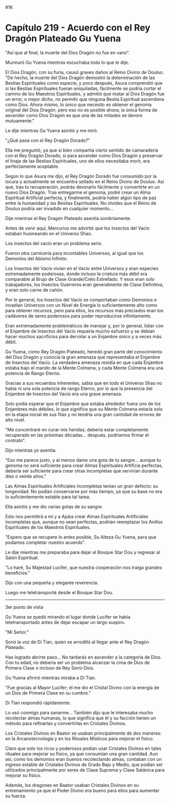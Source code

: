 
#1K 

# Capítulo 219 - Acuerdo con el Rey Dragón Plateado Gu Yuena


"Así que al final, la muerte del Dios Dragón no fue en vano".

Murmuró Gu Yuena mientras escuchaba todo lo que le dije.

El Dios Dragón, con su furia, causó graves daños al Reino Divino de Douluo. "De hecho, la muerte del Dios Dragón demostró la determinación de las Bestias Espirituales como especie, y poco después, Asura comprendió que si las Bestias Espirituales fueran aniquiladas, fácilmente se podría cortar el camino de los Maestros Espirituales, y admitió que matar al Dios Dragón fue un error, o mejor dicho, no permitir que ninguna Bestia Espiritual ascendiera como Dios. Ahora mismo, lo único que necesito es obtener el genoma original del Dios Dragón, pero eso no es posible ahora; la única forma de ascender como Dios Dragón es que una de las mitades se devore mutuamente."

Le dije mientras Gu Yuena asintió y me miró.

"¿Qué pasa con el Rey Dragón Dorado?"

Ella me preguntó, ya que si bien compartía cierto sentido de camaradería con el Rey Dragón Dorado, si para ascender como Dios Dragón y preservar el linaje de las Bestias Espirituales, uno de ellos necesitaba morir, era perfectamente aceptable.

Según lo que Asura me dijo, el Rey Dragón Dorado fue consumido por la locura y actualmente se encuentra sellado en el Reino Divino de Douluo. Así que, tras tu recuperación, podrás devorarlo fácilmente y convertirte en un nuevo Dios Dragón. Tras entregarme el genoma, podré crear un Alma Espiritual Artificial perfecta, y finalmente, podría haber algún tipo de paz entre la humanidad y las Bestias Espirituales. No olvides que el Reino de Douluo podría ser invadido en cualquier momento...

Dije mientras el Rey Dragón Plateado asentía sombríamente.

Antes de venir aquí, Mercurius me advirtió que los Insectos del Vacío estaban husmeando en el Universo Shao.

Los insectos del vacío eran un problema serio.

Fueron otra carnicería para incontables Universos, al igual que los Demonios del Abismo Infinito.

Los Insectos del Vacío vivían en el Vacío entre Universos y eran especies extremadamente poderosas, donde incluso la criatura más débil era comparable al Brujo de Clase Grande/Cielo Estrellado. Y esos eran solo trabajadores, los Insectos Guerreros eran generalmente de Clase Definitiva, y eran solo carne de cañón.

Por lo general, los Insectos del Vacío se comportaban como Demonios e invadían Universos con un Nivel de Energía lo suficientemente alto como para obtener recursos, pero para ellos, los recursos más preciados eran los cadáveres de seres poderosos para poder reproducirse infinitamente.

Eran extremadamente problemáticos de manejar y, por lo general, lidiar con el Enjambre de Insectos del Vacío requería mucho esfuerzo y se debían hacer muchos sacrificios para derrotar a un Enjambre único y a veces más débil.

Gu Yuena, como Rey Dragón Plateado, heredó gran parte del conocimiento del Dios Dragón y conocía la gran amenaza que representaba el Enjambre de Insectos del Vacío. La verdadera amenaza residía en que cada Enjambre estaba bajo el mando de la Mente Colmena, y cada Mente Colmena era una potencia de Rango Eterno.

Gracias a sus recuerdos inherentes, sabía que en todo el Universo Shao no había ni una sola potencia de rango Eterno, por lo que la presencia del Enjambre de Insectos del Vacío era una grave amenaza.

Solo podía esperar que el Enjambre que estaba alrededor fuera uno de los Enjambres más débiles, lo que significa que su Mente Colmena estaría solo en la etapa inicial de sus filas y no tendría una gran cantidad de errores de alto nivel.

"Me concentraré en curar mis heridas; debería estar completamente recuperado en las próximas décadas... después, podríamos firmar el contrato".

Dijo mientras yo asentía.

"Eso me parece justo, y al menos dame una gota de tu sangre... aunque tu genoma no será suficiente para crear Almas Espirituales Artificia perfectas, debería ser suficiente para crear otras incompletas que servirían durante diez o veinte años."

Las Almas Espirituales Artificiales incompletas tenían un gran defecto: su longevidad. No podían conservarse por más tiempo, ya que su base no era lo suficientemente estable para tal tarea.

Ella asintió y me dio varias gotas de su sangre.

Esto nos permitirá a mí y a Ajuka crear Almas Espirituales Artificiales incompletas que, aunque no sean perfectas, podrían reemplazar los Anillos Espirituales de los Maestros Espirituales.

"Espero que se recupere lo antes posible, Su Alteza Gu Yuena, para que podamos completar nuestro acuerdo".

Le dije mientras me preparaba para dejar el Bosque Star Dou y regresar al Salón Espiritual.

"Lo haré, Su Majestad Lucifer, que nuestra cooperación nos traiga grandes beneficios."

Dijo con una pequeña y elegante reverencia.

Luego me teletransporté desde el Bosque Star Dou.

***

3er punto de vista

Gu Yuena se quedó mirando el lugar donde Lucifer se había teletransportado antes de dejar escapar un largo suspiro.

"Mi Señor."

Sonó la voz de Di Tian, ​​​​quien se arrodilló al llegar ante el Rey Dragón Plateado.

Has logrado abrirte paso... No tardarás en ascender a la categoría de Dios. Con tu edad, no debería ser un problema alcanzar la cima de Dios de Primera Clase o incluso de Rey Semi-Dios.

Gu Yuena afirmó mientras miraba a Di Tian.

"Fue gracias al Mayor Lucifer; él me dio el Cristal Divino con la energía de un Dios de Primera Clase en su cumbre."

Di Tian respondió rápidamente.

Lo usó conmigo para sanarme... También dijo que le interesaba mucho recolectar almas humanas, lo que significa que él y su facción tienen un método para refinarlas y convertirlas en Cristales Divinos.

Los Cristales Divinos en Baator se usaban principalmente de dos maneras: en la Arcanotecnología y en los Rituales Místicos para mejorar el físico.

Claro que solo los ricos y poderosos podían usar Cristales Divinos en tales rituales para mejorar su físico, ya que consumían una gran cantidad. Aun así, como los demonios eran buenos recolectando almas, contaban con un ingreso estable de Cristales Divinos de Grado Bajo y Medio, que podían ser utilizados principalmente por seres de Clase Suprema y Clase Satánica para mejorar su físico.

Además, los dragones en Baator usaban Cristales Divinos en su entrenamiento ya que el Poder Divino era bueno para ellos para aumentar su fuerza.